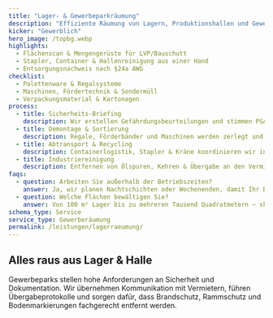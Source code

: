 ```yaml
---
title: "Lager- & Gewerbeparkräumung"
description: "Effiziente Räumung von Lagern, Produktionshallen und Gewerbeparks inklusive Gefahrstoff-Handling."
kicker: "Gewerblich"
hero_image: /topbg.webp
highlights:
  - Flächenscan & Mengengerüste für LVP/Bauschutt
  - Stapler, Container & Hallenreinigung aus einer Hand
  - Entsorgungsnachweis nach §24a AWG
checklist:
  - Palettenware & Regalsysteme
  - Maschinen, Fördertechnik & Sondermüll
  - Verpackungsmaterial & Kartonagen
process:
  - title: Sicherheits-Briefing
    description: Wir erstellen Gefährdungsbeurteilungen und stimmen PSA-Anforderungen ab.
  - title: Demontage & Sortierung
    description: Regale, Förderbänder und Maschinen werden zerlegt und sortenrein getrennt.
  - title: Abtransport & Recycling
    description: Containerlogistik, Stapler & Kräne koordinieren wir intern.
  - title: Industriereinigung
    description: Entfernen von Ölspuren, Kehren & Übergabe an den Vermieter.
faqs:
  - question: Arbeiten Sie außerhalb der Betriebszeiten?
    answer: Ja, wir planen Nachtschichten oder Wochenenden, damit Ihr Betrieb weiterläuft.
  - question: Welche Flächen bewältigen Sie?
    answer: Von 100 m² Lager bis zu mehreren Tausend Quadratmetern – skalierbar mit Partnern.
schema_type: Service
service_type: Gewerberäumung
permalink: /leistungen/lagerraeumung/
---
```

## Alles raus aus Lager & Halle

Gewerbeparks stellen hohe Anforderungen an Sicherheit und Dokumentation. Wir übernehmen Kommunikation mit Vermietern, führen Übergabeprotokolle und sorgen dafür, dass Brandschutz, Rammschutz und Bodenmarkierungen fachgerecht entfernt werden.

